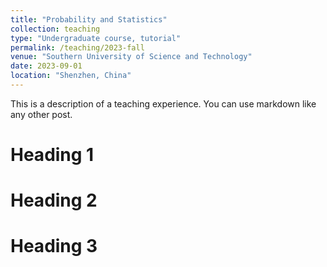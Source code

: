 ```yaml
---
title: "Probability and Statistics"
collection: teaching
type: "Undergraduate course, tutorial"
permalink: /teaching/2023-fall
venue: "Southern University of Science and Technology"
date: 2023-09-01
location: "Shenzhen, China"
---
```


This is a description of a teaching experience. You can use markdown like any other post.

Heading 1
======

Heading 2
======

Heading 3
======